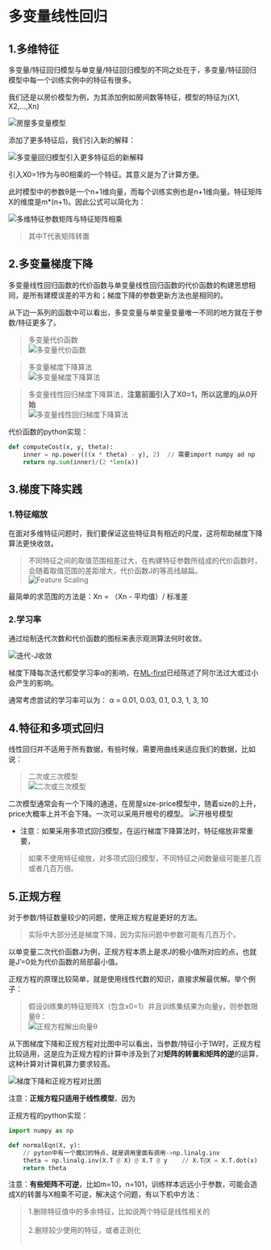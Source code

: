 # 多变量线性回归

## 1.多维特征
多变量/特征回归模型与单变量/特征回归模型的不同之处在于，多变量/特征回归模型中每一个训练实例中的特征有很多。

我们还是以房价模型为例，为其添加例如房间数等特征，模型的特征为(X1, X2,...,Xn)

![房屋多变量模型](https://github.com/yiyading/NLP-and-ML/blob/master/img_ML/%E6%88%BF%E5%B1%8B%E5%A4%9A%E5%8F%98%E9%87%8F%E6%A8%A1%E5%9E%8B.png)

添加了更多特征后，我们引入新的解释：

![多变量回归模型引入更多特征后的新解释](https://github.com/yiyading/NLP-and-ML/blob/master/img_ML/%E5%A4%9A%E5%8F%98%E9%87%8F%E5%9B%9E%E5%BD%92%E6%A8%A1%E5%9E%8B%E5%BC%95%E5%85%A5%E6%9B%B4%E5%A4%9A%E7%89%B9%E5%BE%81%E5%90%8E%E7%9A%84%E8%A7%A3%E9%87%8A.png)

引入X0=1作为与θ0相乘的一个特征。其意义是为了计算方便。

此时模型中的参数θ是一个n+1维向量，而每个训练实例也是n+1维向量。特征矩阵X的维度是m\*(n+1)。因此公式可以简化为：<br>

![多维特征参数矩阵与特征矩阵相乘](https://github.com/yiyading/NLP-and-ML/blob/master/img_ML/%E5%A4%9A%E7%BB%B4%E7%89%B9%E5%BE%81%E5%8F%82%E6%95%B0%E7%9F%A9%E9%98%B5%E4%B8%8E%E7%89%B9%E5%BE%81%E7%9F%A9%E9%98%B5%E7%9B%B8%E4%B9%98.png)
> 其中T代表矩阵转置

## 2.多变量梯度下降
多变量线性回归函数的代价函数与单变量线性回归函数的代价函数的构建思想相同，是所有建模误差的平方和；梯度下降的参数更新方法也是相同的。

从下边一系列的函数中可以看出，多变变量与单变量变量唯一不同的地方就在于参数/特征更多了。<br>

> 多变量代价函数<br>
> ![多变量代价函数](https://github.com/yiyading/NLP-and-ML/blob/master/img_ML/%E5%A4%9A%E5%8F%98%E9%87%8F%E4%BB%A3%E4%BB%B7%E5%87%BD%E6%95%B0.png)<br>

> 多变量梯度下降算法<br>
> ![多变量梯度下降算法](https://github.com/yiyading/NLP-and-ML/blob/master/img_ML/%E5%A4%9A%E5%8F%98%E9%87%8F%E6%A2%AF%E5%BA%A6%E4%B8%8B%E9%99%8D%E7%AE%97%E6%B3%95.png)<br>

> 多变量线性回归梯度下降算法，**注意前面引入了X0=1，所以这里的j从0开始**<br>
> ![多变量线性回归梯度下降算法](https://github.com/yiyading/NLP-and-ML/blob/master/img_ML/%E5%A4%9A%E5%8F%98%E9%87%8F%E7%BA%BF%E6%80%A7%E5%9B%9E%E5%BD%92%E6%A2%AF%E5%BA%A6%E4%B8%8B%E9%99%8D%E7%AE%97%E6%B3%95.png)<br>

代价函数的python实现：<br>
```py
def computeCost(x, y, theta):
	inner = np.power(((x * theta) - y), 2)	// 需要import numpy ad np
	return np.sum(inner)/(2 *len(x))
```

## 3.梯度下降实践
### 1.特征缩放
在面对多维特征问题时，我们要保证这些特征具有相近的尺度，这将帮助梯度下降算法更快收敛。

> 不同特征之间的取值范围相差过大，在构建特征参数所组成的代价函数时，会随着取值范围的差距增大，代价函数J的等高线越扁。<br>
> ![Feature Scaling](https://github.com/yiyading/NLP-and-ML/blob/master/img_ML/Feature%20Scaling.png)

最简单的求范围的方法是：Xn = （Xn - 平均值）/ 标准差

### 2.学习率
通过绘制迭代次数和代价函数的图标来表示观测算法何时收敛。

![迭代-J收敛](https://github.com/yiyading/NLP-and-ML/blob/master/img_ML/%E8%BF%AD%E4%BB%A3-J%E6%94%B6%E6%95%9B.png)

梯度下降每次迭代都受学习率α的影响，在[ML-first](https://github.com/yiyading/NLP-and-ML/blob/master/ML-first.md)已经陈述了阿尔法过大或过小会产生的影响。

通常考虑尝试的学习率可以为：
α = 0.01, 0.03, 0.1, 0.3, 1, 3, 10

## 4.特征和多项式回归
线性回归并不适用于所有数据，有些时候，需要用曲线来适应我们的数据，比如说：

> 二次或三次模型<br>
> ![二次或三次模型](https://github.com/yiyading/NLP-and-ML/blob/master/img_ML/%E4%BA%8C%E6%AC%A1%E6%88%96%E4%B8%89%E6%AC%A1%E6%A8%A1%E5%9E%8B.png)

二次模型通常会有一个下降的通道，在房屋size-price模型中，随着size的上升，price大概率上并不会下降。一次可以采用开根号的模型。
![开根号模型](https://github.com/yiyading/NLP-and-ML/blob/master/img_ML/%E5%BC%80%E6%A0%B9%E5%8F%B7%E6%A8%A1%E5%9E%8B.png)

* 注意：如果采用多项式回归模型，在运行梯度下降算法时，特征缩放非常重要，
> 如果不使用特征缩放，对多项式回归模型，不同特征之间数量级可能差几百或者几百万倍。

## 5.正规方程
对于参数/特征数量较少的问题，使用正规方程是更好的方法。
> 实际中大部分还是梯度下降，因为实际问题中参数可能有几百万个。

以单变量二次代价函数J为例，正规方程本质上是求J的极小值所对应的点，也就是J’=0处为代价函数的局部最小值。

正规方程的原理比较简单，就是使用线性代数的知识，直接求解最优解。举个例子：

> 假设训练集的特征矩阵X（包含x0=1）并且训练集结果为向量y，则参数限量θ：<br>
> ![正规方程解出向量θ](https://github.com/yiyading/NLP-and-ML/blob/master/img_ML/%E6%AD%A3%E8%A7%84%E6%96%B9%E7%A8%8B%E8%A7%A3%E5%87%BA%E5%90%91%E9%87%8F%CE%B8.png)

从下图梯度下降和正规方程对比图中可以看出，当参数/特征小于1W时，正规方程比较适用，这是应为正规方程的计算中涉及到了对**矩阵的转置和矩阵的逆**的运算，这种计算对计算机算力要求较高。

![梯度下降和正规方程对比图](https://github.com/yiyading/NLP-and-ML/blob/master/img_ML/%E6%A2%AF%E5%BA%A6%E4%B8%8B%E9%99%8D%E5%92%8C%E6%AD%A3%E8%A7%84%E6%96%B9%E7%A8%8B%E5%AF%B9%E6%AF%94.png)

注意：**正规方程只适用于线性模型**，因为

正规方程的python实现：
```py
import numpy as np

def normalEqn(X, y):
	// pyton中有一个魔幻的特点，就是调用里面有调用->np.linalg.inv
	theta = np.linalg.inv(X.T @ X) @ X.T @ y	// X.T@X = X.T.dot(x)
	return theta
```

注意：**有些矩阵不可逆**，比如m=10，n=101，训练样本远远小于参数，可能会造成X的转置与X相乘不可逆，解决这个问题，有以下机中方法：

> 1.删除特征值中的多余特征，比如说两个特征是线性相关的<br>
> <br>
> 2.删除较少使用的特征，或者正则化<br>
> <br>
